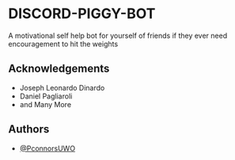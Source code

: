 
# DISCORD-PIGGY-BOT

A motivational self help bot for yourself of friends if they ever need encouragement to hit the weights 

## Acknowledgements

 - Joseph Leonardo Dinardo
 - Daniel Pagliaroli
 - and Many More
## Authors

- [@PconnorsUWO](https://www.github.com/PconnorsUWO)

